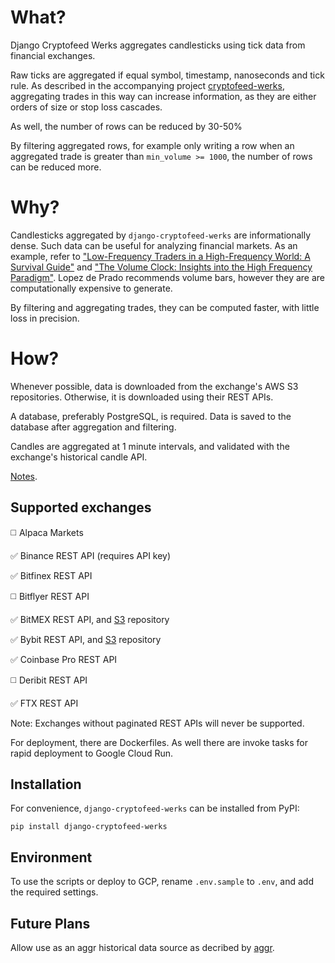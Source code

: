 # What?

Django Cryptofeed Werks aggregates candlesticks using tick data from financial exchanges. 

Raw ticks are aggregated if equal symbol, timestamp, nanoseconds and tick rule. As described in the accompanying project [cryptofeed-werks](https://github.com/globophobe/cryptofeed-werks), aggregating trades in this way can increase information, as they are either orders of size or stop loss cascades.

As well, the number of rows can be reduced by 30-50%

By filtering aggregated rows, for example only writing a row when an aggregated trade is greater than `min_volume >= 1000`, the number of rows can be reduced more.


# Why?

Candlesticks aggregated by `django-cryptofeed-werks` are informationally dense. Such data can be useful for analyzing financial markets. As an example, refer to 
["Low-Frequency Traders in a High-Frequency World: A Survival Guide"](https://papers.ssrn.com/sol3/papers.cfm?abstract_id=2150876) and ["The Volume Clock: Insights into the High Frequency Paradigm"](https://papers.ssrn.com/sol3/papers.cfm?abstract_id=2034858). Lopez de Prado recommends volume bars, however they are are computationally expensive to generate. 

By filtering and aggregating trades, they can be computed faster, with little loss in precision.

# How?

Whenever possible, data is downloaded from the exchange's AWS S3 repositories. Otherwise, it is downloaded using their REST APIs. 

A database, preferably PostgreSQL, is required. Data is saved to the database after aggregation and filtering. 

Candles are aggregated at 1 minute intervals, and validated with the exchange's historical candle API.

[Notes](https://github.com/globophobe/django-cryptofeed-werks/blob/main/NOTES.md).


Supported exchanges
-------------------

:white_medium_square: Alpaca Markets

:white_check_mark: Binance REST API (requires API key)

:white_check_mark: Bitfinex REST API

:white_medium_square: Bitflyer REST API

:white_check_mark: BitMEX REST API, and [S3](https://public.bitmex.com/) repository

:white_check_mark: Bybit REST API, and [S3](https://public.bybit.com/) repository

:white_check_mark: Coinbase Pro REST API

:white_medium_square: Deribit REST API

:white_check_mark: FTX REST API

Note: Exchanges without paginated REST APIs will never be supported.

For deployment, there are Dockerfiles. As well there are invoke tasks for rapid deployment to Google Cloud Run.


Installation
------------

For convenience, `django-cryptofeed-werks` can be installed from PyPI:

```
pip install django-cryptofeed-werks
```

Environment
-----------

To use the scripts or deploy to GCP, rename `.env.sample` to `.env`, and add the required settings.


Future Plans
------------

Allow use as an aggr historical data source as decribed by [aggr](https://github.com/Tucsky/aggr#implement-historical-data).
